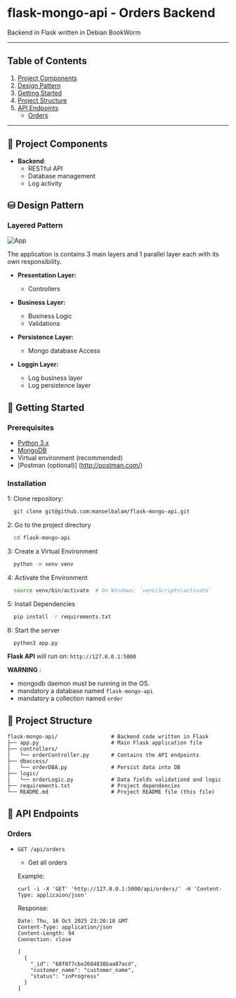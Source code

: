 # flask-mongo-api - Orders Backend

Backend in Flask written in Debian BookWorm

---

## Table of Contents

1. [Project Components](#-project-components)
2. [Design Pattern](#-design-pattern)
3. [Getting Started](#-getting-started)
4. [Project Structure](#-project-structure)
5. [API Endpoints](#-api-endpoints)
    - [Orders](#orders)
   
---

## 🔗 Project Components

- **Backend**:
  - RESTful API
  - Database management
  - Log activity

## ⛁ Design Pattern

### Layered Pattern

![App](https://i.postimg.cc/zXpGBTpX/app.png)

The application is contains 3 main layers and 1 parallel layer each with its own responsibility.

- **Presentation Layer:**
  - Controllers
    
- **Business Layer:**
  - Business Logic
  - Validations

- **Persistence Layer:**
  - Mongo database Access

- **Loggin Layer:**
  - Log business layer
  - Log persistence layer 

## 🚀 Getting Started

### Prerequisites
- [Python 3.x](https://www.python.org/downloads/)
- [MongoDB](https://www.mongodb.com/docs/manual/installation/)
- Virtual environment (recommended)
- [Postman (optional)] (http://postman.com/)

### Installation

1: Clone repository:
```bash
  git clone git@github.com:manoelbalam/flask-mongo-api.git
```
2: Go to the project directory

```bash
  cd flask-mongo-api
```

3: Create a Virtual Environment

```bash
  python -m venv venv
```

4: Activate the Environment

```bash
  source venv/bin/activate  # On Windows: `venv\Scripts\activate`
```

5: Install Dependencies

```bash
  pip install -r requirements.txt
```

6: Start the server

```bash
  python3 app.py
```

**Flask API** will run on: `http://127.0.0.1:5000`

__WARNING__ :
* mongodb daemon must be running in the OS.
* mandatory a database named ``flask-mongo-api``
* mandatory a collection named ``order``

## 📁 Project Structure

```
flask-mongo-api/                 # Backend code written in Flask
├── app.py                       # Main Flask application file
├── controllers/
|   └── orderController.py       # Contains the API endpoints
├── dbaccess/
|   └── orderDBA.py              # Persist data into DB
├── logic/
|   └── orderLogic.py            # Data fields validationd and logic
├── requirements.txt             # Project dependencies
└── README.md                    # Project README file (this file)
```

## 🔌 API Endpoints

### Orders
- `GET /api/orders`
  - Get all orders

  Example:

  ```http
  curl -i -X 'GET' 'http://127.0.0.1:5000/api/orders/' -H 'Content-Type: applicaion/json'
  ```
  Response:
  ```http
  Date: Thu, 16 Oct 2025 23:20:10 GMT
  Content-Type: application/json
  Content-Length: 94
  Connection: close

  [
    {
      "_id": "68f077cbe2684838baa87acd",
      "customer_name": "customer_name",
      "status": "inProgress"
    }
  ]
  ```